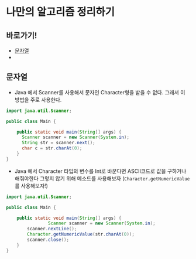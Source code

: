 # 나만의 알고리즘 정리하기

## 바로가기!

- [문자열](#문자열)
- 



## 문자열

- Java 에서 Scanner를 사용해서 문자인 Character형을 받을 수 없다. 그래서 이 방법을 주로 사용한다.

```java
import java.util.Scanner;

public class Main {

	public static void main(String[] args) {
      Scanner scanner = new Scanner(System.in);
      String str = scanner.next();
      char c = str.charAt(0);
	}
}
```

- Java 에서 Character 타입의 변수를 Int로 바꾼다면 ASCII코드로 값을 구하거나 해줘야한다 그렇지 않기 위해 메소드를 사용해보자 (`Character.getNumericValue`를 사용해보자!)

```java
import java.util.Scanner;

public class Main {

	public static void main(String[] args) {
				Scanner scanner = new Scanner(System.in);
        scanner.nextLine();
        Character.getNumericValue(str.charAt(0));
        scanner.close();
	}
}
```

